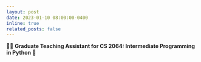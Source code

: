 ```yaml
---
layout: post
date: 2023-01-10 08:00:00-0400
inline: true
related_posts: false
---
```


:man_teacher: **Graduate Teaching Assistant for CS 2064: Intermediate Programming in Python** 🐍
